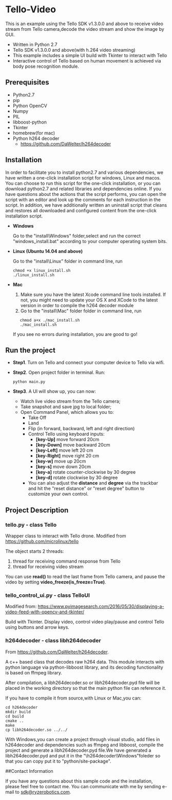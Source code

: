# Tello-Video

This is an example using the Tello SDK v1.3.0.0 and above to receive video stream from Tello camera,decode the video stream and show the image by GUI.

 - Written in Python 2.7
 - Tello SDK v1.3.0.0 and above(with h.264 video streaming)
 - This example includes a simple UI build with Tkinter to interact with Tello
 - Interactive control of Tello based on human movement is achieved via body pose recognition module.

## Prerequisites

- Python2.7
- pip
- Python OpenCV
- Numpy 
- PIL
- libboost-python
- Tkinter
- homebrew(for mac)
- Python h264 decoder
    - <https://github.com/DaWelter/h264decoder>

## Installation

In order to facilitate you to install python2.7 and various dependencies, we have written a one-click installation script for windows, Linux and macos. You can choose to run this script for the one-click installation, or you can download python2.7 and related libraries and dependencies online. If you have questions about the actions that the script performs, you can open the script with an editor and look up the comments for each instruction in the script. In addition, we have additionally written an uninstall script that cleans and restores all downloaded and configured content from the one-click installation script.

- **Windows**

    Go to the "install\Windows" folder,select and run the correct  "windows_install.bat" according to your computer operating system bits. 

- **Linux (Ubuntu 14.04 and above)**

    Go to the "install\Linux" folder in command line, run
    
    ```
    chmod +x linux_install.sh
    ./linux_install.sh
    ```

- **Mac**

   1. Make sure you have the latest Xcode command line tools installed. If not, you might need to update your OS X and XCode to the latest version in order to compile the h264 decoder module
   2. Go to the "install\Mac" folder folder in command line, run
   
  ```
     chmod a+x ./mac_install.sh
     ./mac_install.sh
  ```
    
    If you see no errors during installation, you are good to go!

## Run the project
- **Step1**. Turn on Tello and connect your computer device to Tello via wifi.


- **Step2**. Open project folder in terminal. Run:
    
    ```
    python main.py
    ```

- **Step3**. A UI will show up, you can now:

    - Watch live video stream from the Tello camera;
    - Take snapshot and save jpg to local folder;
    - Open Command Panel, which allows you to:
        - Take Off
        - Land
        - Flip (in forward, backward, left and right direction)
        - Control Tello using keyboard inputs:
            - **[key-Up]** move forward 20cm
            - **[key-Down]** move backward 20cm
            - **[key-Left]** move left 20 cm
            - **[key-Right]** move right 20 cm
            - **[key-w]** move up 20cm
            - **[key-s]** move down 20cm
            - **[key-a]** rotate counter-clockwise by 30 degree
            - **[key-d]** rotate clockwise by 30 degree
        -  You can also adjust the **distance** and **degree** via the trackbar and hit the "reset distance" or "reset degree" button to customize your own control.
    
## Project Description

### tello.py - class Tello

Wrapper class to interact with Tello drone.
Modified from <https://github.com/microlinux/tello>

The object starts 2 threads:

 1. thread for receiving command response from Tello
 2. thread for receiving video stream

You can use **read()** to read the last frame from Tello camera, and pause the video by setting **video_freeze(is_freeze=True)**.

### tello_control_ui.py - class TelloUI

Modified from: https://www.pyimagesearch.com/2016/05/30/displaying-a-video-feed-with-opencv-and-tkinter/

Build with Tkinter. Display video, control video play/pause and control Tello using buttons and arrow keys.

### h264decoder - class libh264decoder

From <https://github.com/DaWelter/h264decoder>.

A c++ based class that decodes raw h264 data. This module interacts with python language via python-libboost library, and its decoding functionality is based on ffmpeg library. 

After compilation, a libh264decoder.so or libh264decoder.pyd file will be placed in the working directory so that the main python file can reference it. 

If you have to compile it from source,with Linux or Mac,you can:

```
cd h264decoder
mkdir build
cd build
cmake ..
make
cp libh264decoder.so ../../
```
With Windows,you can create a project through visual studio, add files in h264decoder and dependencies such as ffmpeg and libboost, compile the project and generate a libh264decoder.pyd file.We have generated a libh264decoder.pyd and put it in the "\h264decoder\Windows"foleder so that you can copy put it to "python/site-package".

##Contact Information

If you have any questions about this sample code and the installation, please feel free to contact me. You can communicate with me by sending e-mail to sdk@ryzerobotics.com.






